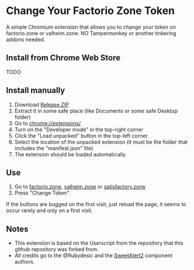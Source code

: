 # Change Your Factorio Zone Token
A simple Chromium extension that allows you to change your token on factorio.zone or valheim.zone.
NO Tampermonkey or another tinkering addons needed.

## Install from Chrome Web Store

TODO

## Install manually

1. Download [Release ZIP](https://github.com/StarterX4/factorio-zone-change-token-ext/releases/tag/0.1)
2. Extract it in some safe place (like Documents or some safe Desktop folder)
3. Go to [chrome://extensions/](chrome://extensions/)
4. Turn on the "Developer mode" in the top-right corner
5. Click the "Load unpacked" button in the top-left corner
6. Select the location of the unpacked extension (it must be the folder that includes the "manifest.json" file)
7. The extension should be loaded automatically.

## Use

1. Go to [factorio.zone](https://factorio.zone), [valheim.zone](https://valheim.zone) or [satisfactory.zone](https://satisfactory.zone)
2. Press "Change Token"

If the buttons are bugged on the first visit, just reload the page, it seems to occur rarely and only on a first visit.

## Notes
- This extension is based on the Userscript from the repository that this github repository was forked from.
- All credits go to the @Rubydesic and the [SweetAlert2](https://sweetalert2.github.io/) component authors.
